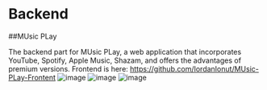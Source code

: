 # Backend


##MUsic PLay 

The backend part for MUsic PLay, a web application that incorporates YouTube, Spotify, Apple Music, Shazam, and offers the advantages of premium versions.
Frontend is here: https://github.com/IordanIonut/MUsic-PLay-Frontent
![image](https://github.com/IordanIonut/MUsic-PLay-Frontent/assets/81248387/80d40d1a-381d-44ec-a3cd-acd2a0c2d060)
![image](https://github.com/IordanIonut/MUsic-PLay-Frontent/assets/81248387/a0c01812-0e5e-46e7-9590-4ae8db7046a7)
![image](https://github.com/IordanIonut/MUsic-PLay-Frontent/assets/81248387/954c9169-fae2-413d-a382-a24b1f37d881)
